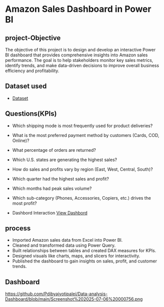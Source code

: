 # Amazon Sales Dashboard in Power BI
## project-Objective
The objective of this project is to design and develop an interactive Power BI dashboard that provides comprehensive insights into Amazon sales performance. The goal is to help stakeholders monitor key sales metrics, identify trends, and make data-driven decisions to improve overall business efficiency and profitability.
## Dataset used
- <a href= "https://github.com/Pdibyajyotipalei/Data-analysis-Dashboard/blob/main/Amazon%20Store%20Sales%20Data.xlsx%20-%20Sheet1%20(1).xlsx">Dataset </a>
## Questions(KPIs)

- Which shipping mode is most frequently used for product deliveries?
- What is the most preferred payment method by customers (Cards, COD, Online)?
- What percentage of orders are returned?
- Which U.S. states are generating the highest sales?
- How do sales and profits vary by region (East, West, Central, South)?
- Which quarter had the highest sales and profit?
- Which months had peak sales volume?
- Which sub-category (Phones, Accessories, Copiers, etc.) drives the most profit?

- Dashbord Interaction <a href="https://github.com/Pdibyajyotipalei/Data-analysis-Dashboard/blob/main/amazon.pbix" >View Dashbord</a>
## process
- Imported Amazon sales data from Excel into Power BI.
- Cleaned and transformed data using Power Query.
- Built relationships between tables and created DAX measures for KPIs.
- Designed visuals like charts, maps, and slicers for interactivity.
- Published the dashboard to gain insights on sales, profit, and customer trends.
## Dashboard
https://github.com/Pdibyajyotipalei/Data-analysis-Dashboard/blob/main/Screenshot%202025-07-06%20000756.png




